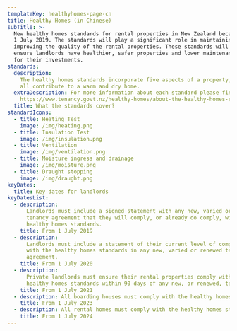 ```yaml
---
templateKey: healthyhomes-page-cn
title: Healthy Homes (in Chinese)
subTitle: >-
  New healthy homes standards for rental properties in New Zealand became law on
  1 July 2019. The standards will play a significant role in maintaining and
  improving the quality of the rental properties. These standards will help
  ensure landlords have healthier, safer properties and lower maintenance costs
  for their investments.
standards:
  description:
    The healthy homes standards incorporate five aspects of a property, which
    all contribute to a warm and dry home.
  extraDescription: For more information about each standard please find here -
    https://www.tenancy.govt.nz/healthy-homes/about-the-healthy-homes-standards/
  title: What the standards cover?
standardIcons:
  - title: Heating Test
    image: /img/heating.png
  - title: Insulation Test
    image: /img/insulation.png
  - title: Ventilation
    image: /img/ventilation.png
  - title: Moisture ingress and drainage
    image: /img/moisture.png
  - title: Draught stopping
    image: /img/draught.png
keyDates:
  title: Key dates for landlords
keyDatesList:
  - description:
      Landlords must include a signed statement with any new, varied or renewed
      tenancy agreement that they will comply, or already do comply, with the
      healthy homes standards.
    title: From 1 July 2019
  - description:
      Landlords must include a statement of their current level of compliance
      with the healthy homes standards in any new, varied or renewed tenancy
      agreement.
    title: From 1 July 2020
  - description:
      Private landlords must ensure their rental properties comply with the
      healthy homes standards within 90 days of any new, or renewed, tenancy.
    title: From 1 July 2021
  - description: All boarding houses must comply with the healthy homes standards.
    title: From 1 July 2023
  - description: All rental homes must comply with the healthy homes standards.
    title: From 1 July 2024
---
```

